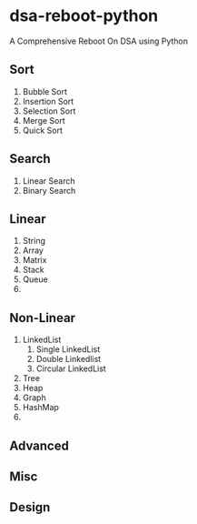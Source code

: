 # dsa-reboot-python
A Comprehensive Reboot On DSA using Python


## Sort

1. Bubble Sort
2. Insertion Sort
3. Selection Sort
4. Merge Sort
5. Quick Sort


## Search

1. Linear Search
2. Binary Search

## Linear 

1. String
2. Array
3. Matrix
4. Stack
5. Queue
6. 

## Non-Linear

1. LinkedList
   1. Single LinkedList
   2. Double Linkedlist
   3. Circular LinkedList
2. Tree
3. Heap
4. Graph 
5. HashMap
6. 

## Advanced

## Misc

## Design
